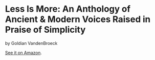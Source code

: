 
# Less Is More: An Anthology of Ancient & Modern Voices Raised in Praise of Simplicity

by Goldian VandenBroeck

[See it on Amazon](https://www.amazon.com/Less-More-Anthology-Ancient-Simplicity/dp/089281554X).
